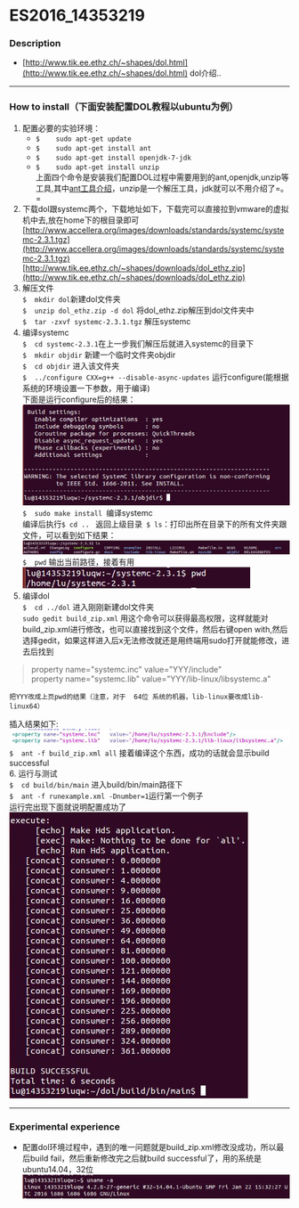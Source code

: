 # ES2016_14353219

### Description    
   - [http://www.tik.ee.ethz.ch/~shapes/dol.html](http://www.tik.ee.ethz.ch/~shapes/dol.html) dol介绍..  
   
------------

### How to install（下面安装配置DOL教程以ubuntu为例）
 1. 配置必要的实验环境：
    * `$	sudo apt-get update`
    * `$	sudo apt-get install ant`
    * `$ 	sudo apt-get install openjdk-7-jdk`
    * `$	sudo apt-get install unzip`  
    上面四个命令是安装我们配置DOL过程中需要用到的ant,openjdk,unzip等工具,其中[ant工具介绍](http://blog.163.com/qiangyongbin2000@126/blog/static/77517819201151653423687)，unzip是一个解压工具，jdk就可以不用介绍了=。=
 2. 下载dol跟systemc两个，下载地址如下，下载完可以直接拉到vmware的虚拟机中去,放在home下的根目录即可  
    [http://www.accellera.org/images/downloads/standards/systemc/systemc-2.3.1.tgz](http://www.accellera.org/images/downloads/standards/systemc/systemc-2.3.1.tgz)  
    [http://www.tik.ee.ethz.ch/~shapes/downloads/dol_ethz.zip](http://www.tik.ee.ethz.ch/~shapes/downloads/dol_ethz.zip)
 3. 解压文件  
    `$	mkdir dol`新建dol文件夹  
    `$	unzip dol_ethz.zip -d dol` 将dol_ethz.zip解压到dol文件夹中  
    `$	tar -zxvf systemc-2.3.1.tgz` 解压systemc  
 4. 编译systemc  
    `$	cd systemc-2.3.1`在上一步我们解压后就进入systemc的目录下  
    `$	mkdir objdir` 新建一个临时文件夹objdir  
    `$	cd objdir` 进入该文件夹  
    `$	../configure CXX=g++ --disable-async-updates`   运行configure(能根据系统的环境设置一下参数，用于编译)  
下面是运行configure后的结果：  
    ![configure结果](https://github.com/LLuqw/ES2016_14353219/blob/master/image/configure%E7%BB%93%E6%9E%9C.jpg?raw=true)
    `$	sudo make install `编译systemc  
编译后执行`$ cd .. ` 返回上级目录` $ ls`：打印出所在目录下的所有文件夹跟文件，可以看到如下结果：  
![ls查看](https://github.com/LLuqw/ES2016_14353219/blob/master/image/ls%E6%9F%A5%E7%9C%8B.jpg?raw=true)  
    `$	pwd` 输出当前路径，接着有用  
![pwd](https://github.com/LLuqw/ES2016_14353219/blob/master/image/pwd.jpg?raw=true)  
 5. 编译dol  
    `$	cd ../dol` 进入刚刚新建dol文件夹  
    `sudo gedit build_zip.xml`                   用这个命令可以获得最高权限，这样就能对build_zip.xml进行修改，也可以直接找到这个文件，然后右键open with,然后选择gedit，如果这样进入后x无法修改就还是用终端用sudo打开就能修改，进去后找到
> property name="systemc.inc" value="YYY/include"  
> property name="systemc.lib" value="YYY/lib-linux/libsystemc.a"

    把YYY改成上页pwd的结果（注意，对于  64位 系统的机器，lib-linux要改成lib-linux64）
插入结果如下:  
    ![build_zip](https://github.com/LLuqw/ES2016_14353219/blob/master/image/build_zip.jpg?raw=true)  
    `$	ant -f build_zip.xml all` 接着编译这个东西，成功的话就会显示build successful  
 6. 运行与测试  
    `$	cd build/bin/main` 进入build/bin/main路径下  
    `$	ant -f runexample.xml -Dnumber=1`运行第一个例子  
    运行完出现下面就说明配置成功了  
    ![example](https://github.com/LLuqw/ES2016_14353219/blob/master/image/example.jpg?raw=true)  

----------
### Experimental experience

 - 配置dol环境过程中，遇到的唯一问题就是build_zip.xml修改没成功，所以最后build fail，然后重新修改完之后就build successful了，用的系统是ubuntu14.04，32位
 ![ubuntu](https://github.com/LLuqw/ES2016_14353219/blob/master/image/ubuntu.jpg?raw=true)  
